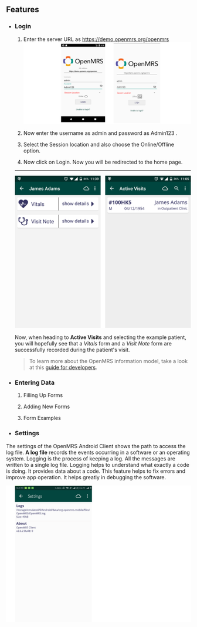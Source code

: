 ## Features
   
* ### Login
   1. Enter the server URL as  https://demo.openmrs.org/openmrs
     ![OpenMRS Android Client Offline login screen](assets/openmrs_android_client_offline_login.png)

   2. Now enter the username as admin and password as Admin123 .
   
   3. Select the Session location and also choose the Online/Offline option.
   
   4. Now click on Login. Now you will be redirected to the home page.

   ---

   ![Active visit forms](assets/openmrs_android_viewing_patients_7.png)

   Now, when heading to **Active Visits** and selecting the example patient, you will hopefully see that a *Vitals* form and a *Visit Note* form are successfully recorded during the patient's visit.

   > To learn more about the OpenMRS information model, take a look at this [guide for developers](http://guide.openmrs.org/en/Getting%20Started/openmrs-information-model.html).

* ### Entering Data

   1. Filling Up Forms

   2. Adding New Forms
       <!--Explain how to add forms on the server and basic form structure-->

   3. Form Examples
         
* ### Settings
The settings of the OpenMRS Android Client shows the path to access the log file. **A log file** records the events occurring in a software or an operating system. Logging is the process of keeping a log. All the messages are written to a single log file. Logging helps to understand what exactly a code is doing. It provides data about a code. This feature helps to fix errors and improve app operation. It helps greatly in debugging the software.

![OpenMrs Android Client Settings](assets/openmrs_android_client_user_guide_settings.png)

